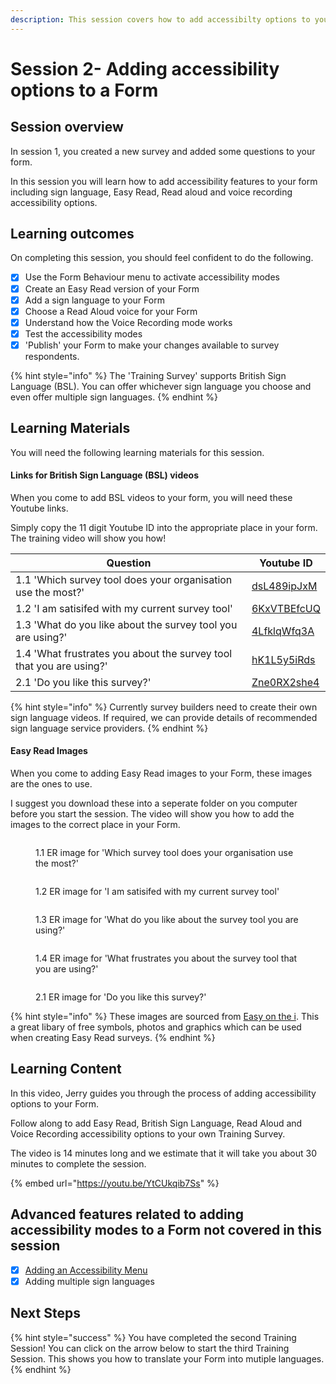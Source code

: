 ```yaml
---
description: This session covers how to add accessibilty options to your Form.
---
```


# Session 2- Adding accessibility options to a Form

## Session overview

In session 1, you created a new survey and added some questions to your form. &#x20;

In this session you will learn how to add accessibility features to your form including sign language, Easy Read, Read aloud and voice recording accessibility options.

## Learning outcomes

On completing this session, you should feel confident to do the following.

* [x] Use the Form Behaviour menu to activate accessibility modes
* [x] Create an Easy Read version of your Form
* [x] Add a sign language to your Form
* [x] Choose a Read Aloud voice for your Form
* [x] Understand how the Voice Recording mode works
* [x] Test the accessibility modes&#x20;
* [x] 'Publish' your Form to make your changes available to survey respondents.

{% hint style="info" %}
The 'Training Survey' supports British Sign Language (BSL).  You can offer whichever sign language you choose and even offer multiple sign languages. &#x20;
{% endhint %}

## Learning Materials

You will need the following learning materials for this session.

#### Links for British Sign Language (BSL) videos

When you come to add BSL videos to your form, you will need these Youtube links. &#x20;

Simply copy the 11 digit Youtube ID into the appropriate place in your form.  The training video will show you how!

<table><thead><tr><th width="442">Question</th><th>Youtube ID</th></tr></thead><tbody><tr><td>1.1  'Which survey tool does your organisation use the most?'</td><td><a href="https://youtu.be/dsL489ipJxM">dsL489ipJxM</a></td></tr><tr><td>1.2  'I am satisifed with my current survey tool'</td><td><a href="https://youtu.be/6KxVTBEfcUQ">6KxVTBEfcUQ</a></td></tr><tr><td>1.3  'What do you like about the survey tool you are using?' </td><td><a href="https://youtu.be/4LfklqWfq3A">4LfklqWfq3A</a></td></tr><tr><td>1.4  'What frustrates you about the survey tool that you are using?'</td><td><a href="https://youtu.be/hK1L5y5iRds">hK1L5y5iRds</a></td></tr><tr><td>2.1  'Do you like this survey?'</td><td><a href="https://youtu.be/Zne0RX2she4">Zne0RX2she4</a></td></tr></tbody></table>

{% hint style="info" %}
Currently survey builders need to create their own sign language videos.   If required, we can provide details of recommended sign language service providers.
{% endhint %}

#### Easy Read Images

When you come to adding Easy Read images to your Form, these images are the ones to use. &#x20;

I suggest you download these into a seperate folder on you computer before you start the session.  The video will show you how to add the images to the correct place in your Form.



<div>

<figure><img src="../.gitbook/assets/1.1  ER image for Survey.png" alt=""><figcaption><p>1.1 ER image for 'Which survey tool does your organisation use the most?'</p></figcaption></figure>

 

<figure><img src="../.gitbook/assets/1.2 ER image for Satisfaction.png" alt=""><figcaption><p>1.2 ER image for 'I am satisifed with my current survey tool'</p></figcaption></figure>

 

<figure><img src="../.gitbook/assets/1.3 ER image for what do you like.png" alt=""><figcaption><p>1.3 ER image for 'What do you like about the survey tool you are using?' </p></figcaption></figure>

 

<figure><img src="../.gitbook/assets/1.4 ER image for what frustrates you.png" alt=""><figcaption><p>1.4 ER image for 'What frustrates you about the survey tool that you are using?'</p></figcaption></figure>

 

<figure><img src="../.gitbook/assets/2.1 ER image do you like this survey.png" alt=""><figcaption><p>2.1 ER image for 'Do you like this survey?'</p></figcaption></figure>

</div>

{% hint style="info" %}
These images are sourced from [Easy on the i](https://www.learningdisabilityservice-leeds.nhs.uk/easy-on-the-i/).   This a great libary of free symbols, photos and graphics which can be used when creating Easy Read surveys. &#x20;
{% endhint %}

## Learning Content

In this video, Jerry guides you through the process of adding accessibility options to your Form.

Follow along to add Easy Read, British Sign Language, Read Aloud and Voice Recording accessibility options to your own Training Survey.

The video is 14 minutes long and we estimate that it will take you about 30 minutes to complete the session.

{% embed url="https://youtu.be/YtCUkqib7Ss" %}

## Advanced features related to adding accessibility modes to a Form not covered in this session

* [x] [Adding an Accessibility Menu](../guidance-notes/survey-app/form-editor/adding-an-accessibility-options-page.md)
* [x] Adding multiple sign languages&#x20;

## Next Steps

{% hint style="success" %}
You have completed the second Training Session!  You can click on the arrow below to start the third Training Session.  This shows you how to translate your Form into mutiple languages.
{% endhint %}

